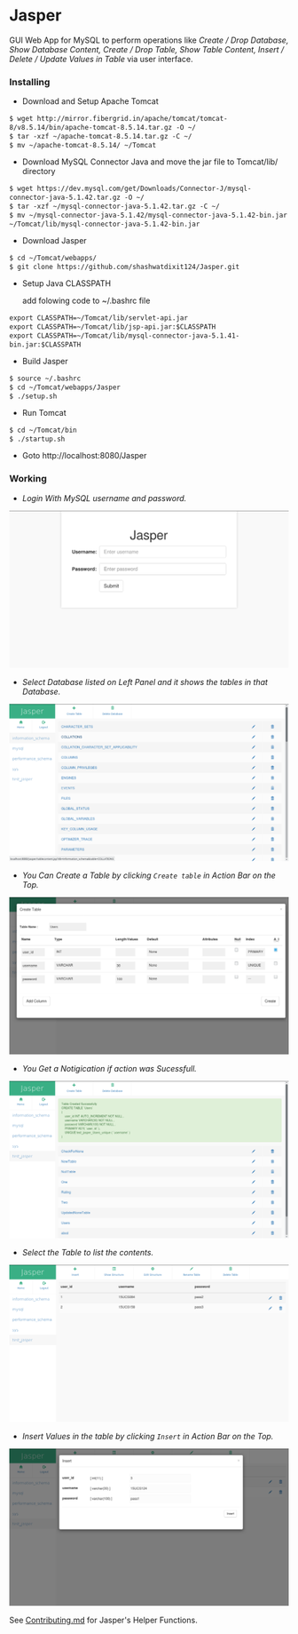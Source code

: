# Jasper

GUI Web App for MySQL to perform operations like _Create / Drop Database, Show Database Content, Create / Drop Table, Show Table Content, Insert / Delete / Update Values in Table_ via user interface.

### Installing

* Download and Setup Apache Tomcat

```
$ wget http://mirror.fibergrid.in/apache/tomcat/tomcat-8/v8.5.14/bin/apache-tomcat-8.5.14.tar.gz -O ~/
$ tar -xzf ~/apache-tomcat-8.5.14.tar.gz -C ~/
$ mv ~/apache-tomcat-8.5.14/ ~/Tomcat
```

* Download MySQL Connector Java and move the jar file to Tomcat/lib/ directory

```
$ wget https://dev.mysql.com/get/Downloads/Connector-J/mysql-connector-java-5.1.42.tar.gz -O ~/
$ tar -xzf ~/mysql-connector-java-5.1.42.tar.gz -C ~/
$ mv ~/mysql-connector-java-5.1.42/mysql-connector-java-5.1.42-bin.jar ~/Tomcat/lib/mysql-connector-java-5.1.42-bin.jar
```

* Download Jasper

```
$ cd ~/Tomcat/webapps/
$ git clone https://github.com/shashwatdixit124/Jasper.git
```

* Setup Java CLASSPATH

    add folowing code to ~/.bashrc file

```
export CLASSPATH=~/Tomcat/lib/servlet-api.jar
export CLASSPATH=~/Tomcat/lib/jsp-api.jar:$CLASSPATH
export CLASSPATH=~/Tomcat/lib/mysql-connector-java-5.1.41-bin.jar:$CLASSPATH
```

* Build Jasper

```
$ source ~/.bashrc
$ cd ~/Tomcat/webapps/Jasper
$ ./setup.sh
```

* Run Tomcat

```
$ cd ~/Tomcat/bin
$ ./startup.sh
```

* Goto http://localhost:8080/Jasper

### Working

* _Login With MySQL username and password._

![Login Page](Images/login_page.png)

* _Select Database listed on Left Panel and it shows the tables in that Database._

![Table List](Images/database_content.png)

* _You Can Create a Table by clicking `Create table` in Action Bar on the Top._

![Create Table](Images/create_table.png)

* _You Get a Notigication if action was Sucessfull._

![Response](Images/user_notification.png)

* _Select the Table to list the contents._

![Table Content](Images/table_content.png)

* _Insert Values in the table by clicking `Insert` in Action Bar on the Top._

![Insert Value in Table](Images/insert_value.png)


See [Contributing.md](Contributing.md) for Jasper's Helper Functions.
